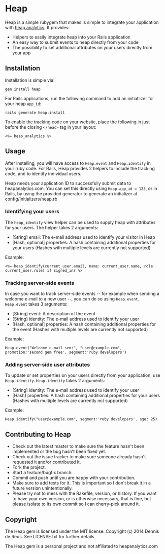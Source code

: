 # Heap

Heap is a simple rubygem that makes is simple to integrate your application with [heap analytics](heapanalytics.com). It provides:

* Helpers to easily integrate heap into your Rails application
* An easy way to submit events to heap directly from your code
* The possibility to set additional attributes on your users directly from your app

## Installation

Installation is simple via:

    gem install heap

For Rails applications, run the following command to add an initiatlizer for your heap `app_id`:

    rails generate heap:install

To enable the tracking code on your website, place the following in just before the closing `</head>` tag in your layout:

    <%= heap_analytics %>

## Usage

After installing, you will have access to `Heap.event` and `Heap.identify` in your ruby code. For Rails, Heap provides 2 helpers to include the tracking code, and to identify individual users.

Heap needs your application ID to successfully submit data to heapanalytics.com. You can set this directly using `Heap.app_id = 123`, or in Rails, by using the provided generator to generate an initializer at config/initializers/heap.rb

### Identifying your users

The `heap_identify` view helper can be used to supply heap with attributes for your users. The helper takes 2 arguments: 

* [String] email: The e-mail address used to identify your visitor in Heap
* [Hash, optional] properties: A hash containing additional properties for your users (Hashes with multiple levels are currently not supported)

Example:

    <%= heap_identify(current_user.email, name: current_user.name, role: current_user.role) if signed_in? %>

### Tracking server-side events

In case you want to track server-side events -- for example when sending a welcome e-mail to a new user --, you can do so using `Heap.event`. `Heap.event` takes 3 arguments:

* [String] event: A description of the event
* [String] identity: The e-mail address used to identify your user
* [Hash, optional] properties: A hash containing additional properties for the event (Hashes with multiple levels are currently not supported)

Example:

    Heap.event("Welcome e-mail sent", "user@example.com", promotion:'second gem free', segment:'ruby developers')

### Adding server-side user attributes 

To update or set properties on your users directly from your application, use `Heap.identify`. `Heap.identify` takes 2 arguments:

* [String] identity: The e-mail address used to identify your user
* [Hash] properties: A hash containing additional properties for your users (Hashes with multiple levels are currently not supported)

Example:

    Heap.identify("user@example.com", segment:'ruby developers', age: 25)

## Contributing to Heap
 
* Check out the latest master to make sure the feature hasn't been implemented or the bug hasn't been fixed yet.
* Check out the issue tracker to make sure someone already hasn't requested it and/or contributed it.
* Fork the project.
* Start a feature/bugfix branch.
* Commit and push until you are happy with your contribution.
* Make sure to add tests for it. This is important so I don't break it in a future version unintentionally.
* Please try not to mess with the Rakefile, version, or history. If you want to have your own version, or is otherwise necessary, that is fine, but please isolate to its own commit so I can cherry-pick around it.

## Copyright

The Heap gem is licensed under the MIT license. Copyright (c) 2014 Dennis de Reus. See LICENSE.txt for further details.

The Heap gem is a personal project and not affiliated to heapanalytics.com

